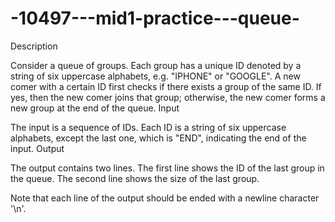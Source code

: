 # -10497---mid1-practice---queue-

Description

Consider a queue of groups. Each group has a unique ID denoted by a string of six uppercase alphabets, e.g. "IPHONE" or "GOOGLE". A new comer with a certain ID first checks if there exists a group of the same ID. If yes, then the new comer joins that group; otherwise, the new comer forms a new group at the end of the queue.
Input

The input is a sequence of IDs. Each ID is a string of six uppercase alphabets, except the last one, which is "END", indicating the end of the input.
Output

The output contains two lines. The first line shows the ID of the last group in the queue. The second line shows the size of the last group.

Note that each line of the output should be ended with a newline character '\n'.
